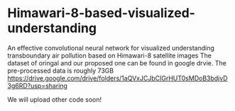 # Himawari-8-based-visualized-understanding
An effective convolutional neural network for visualized understanding transboundary air pollution based on Himawari-8 satellite images
The dataset of oringal and our proposed one can be found in google drvie. The pre-processed data is roughly 73GB
https://drive.google.com/drive/folders/1aQVxJCJbCIGrHUT0sMDoB3bdjvD3g6RD?usp=sharing

We will upload other code soon!
